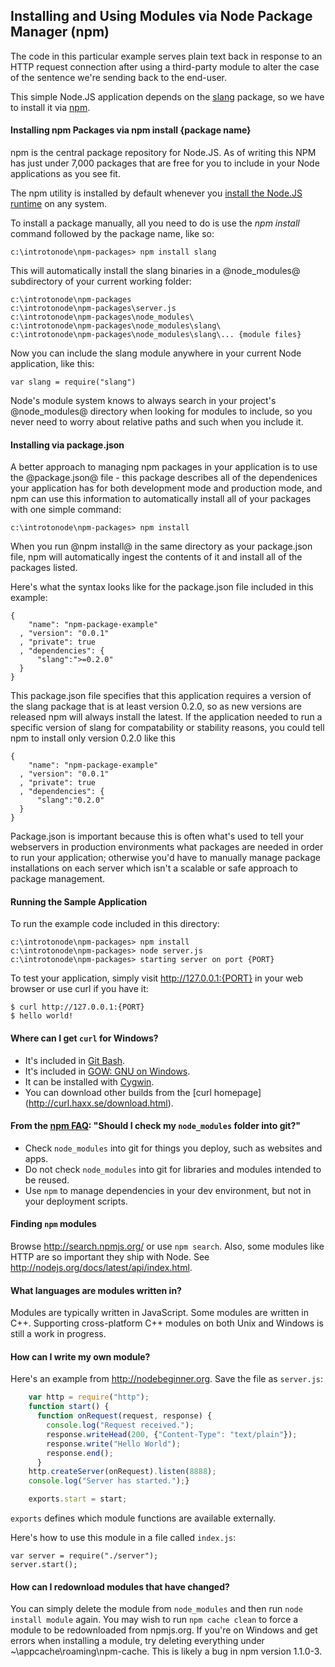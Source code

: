 Installing and Using Modules via Node Package Manager (npm) 
--------

The code in this particular example serves plain text back in response to an HTTP request
connection after using a third-party module to alter the case of the sentence we're sending back to the end-user.

This simple Node.JS application depends on the [slang](https://github.com/devongovett/slang) package, so we have to install it via [npm](http://npmjs.org/ "Node Package Manager").

#### Installing npm Packages via npm install {package name}
npm is the central package repository for Node.JS. As of writing this NPM has just under 7,000 packages that are free for you to include in your Node applications as you see fit.

The npm utility is installed by default whenever you [install the Node.JS runtime](http://nodejs.org/) on any system.

To install a package manually, all you need to do is use the _npm install_ command followed by the package name, like so:

    c:\introtonode\npm-packages> npm install slang

This will automatically install the slang binaries in a @node_modules@ subdirectory of your current working folder:

	c:\introtonode\npm-packages
	c:\introtonode\npm-packages\server.js
	c:\introtonode\npm-packages\node_modules\
	c:\introtonode\npm-packages\node_modules\slang\
	c:\introtonode\npm-packages\node_modules\slang\... {module files}

Now you can include the slang module anywhere in your current Node application, like this:

	var slang = require("slang")

Node's module system knows to always search in your project's @node_modules@ directory when looking for modules to include, so you never need to worry about relative paths and such when you include it.

#### Installing via package.json
A better approach to managing npm packages in your application is to use the @package.json@ file - this package describes all of the dependenices your application has for both development mode and production mode, and npm can use this information to automatically install all of your packages with one simple command:

    c:\introtonode\npm-packages> npm install

When you run @npm install@ in the same directory as your package.json file, npm will automatically ingest the contents of it and install all of the packages listed.

Here's what the syntax looks like for the package.json file included in this example:

	{
	    "name": "npm-package-example"
	  , "version": "0.0.1"
	  , "private": true
	  , "dependencies": {
	      "slang":">=0.2.0"
	  }
	}

This package.json file specifies that this application requires a version of the slang package that is at least version 0.2.0, so as new versions are released npm will always install the latest. If the application needed to run a specific version of slang for compatability or stability reasons, you could tell npm to install only version 0.2.0 like this

	{
	    "name": "npm-package-example"
	  , "version": "0.0.1"
	  , "private": true
	  , "dependencies": {
	      "slang":"0.2.0"
	  }
	}

Package.json is important because this is often what's used to tell your webservers in production environments what packages are needed in order to run your application; otherwise you'd have to manually manage package installations on each server which isn't a scalable or safe approach to package management.

#### Running the Sample Application

To run the example code included in this directory:

	c:\introtonode\npm-packages> npm install
    c:\introtonode\npm-packages> node server.js
    c:\introtonode\npm-packages> starting server on port {PORT}

To test your application, simply visit http://127.0.0.1:{PORT} in your web browser or use curl if you have it:

    $ curl http://127.0.0.1:{PORT}
    $ hello world!

#### Where can I get `curl` for Windows?

* It's included in [Git Bash](http://code.google.com/p/msysgit/).
* It's included in [GOW: GNU on Windows](https://github.com/bmatzelle/gow).
* It can be installed with [Cygwin](http://cygwin.com/).
* You can download other builds from the [curl homepage] (http://curl.haxx.se/download.html).

#### From the [npm FAQ](http://npmjs.org/doc/faq.html): "Should I check my `node_modules` folder into git?"

* Check `node_modules` into git for things you deploy, such as websites and apps.
* Do not check `node_modules` into git for libraries and modules intended to be reused.
* Use `npm` to manage dependencies in your dev environment, but not in your deployment scripts.

#### Finding `npm` modules

Browse http://search.npmjs.org/ or use `npm search`.  Also, some modules like HTTP are so important they ship with Node.  See http://nodejs.org/docs/latest/api/index.html.

#### What languages are modules written in?

Modules are typically written in JavaScript.  Some modules are written in C++.  Supporting cross-platform C++ modules on both Unix and Windows is still a work in progress.

#### How can I write my own module?

Here's an example from http://nodebeginner.org.  Save the file as `server.js`:

```JavaScript
    var http = require("http");
    function start() {  
      function onRequest(request, response) {    
        console.log("Request received.");    
        response.writeHead(200, {"Content-Type": "text/plain"});    
        response.write("Hello World");    
        response.end();  
      }  
    http.createServer(onRequest).listen(8888);  
    console.log("Server has started.");}

    exports.start = start;
```

`exports` defines which module functions are available externally.

Here's how to use this module in a file called `index.js`:

    var server = require("./server");
    server.start();

#### How can I redownload modules that have changed?

You can simply delete the module from `node_modules` and then run `node install module` again.  You may wish to run `npm cache clean` to force a module to be redownloaded from npmjs.org.  If you're on Windows and get errors when installing a module, try deleting everything under ~\appcache\roaming\npm-cache.  This is likely a bug in npm version 1.1.0-3.

